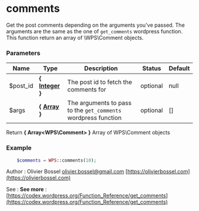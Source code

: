 # comments

Get the post comments depending on the arguments you've passed.
The arguments are the same as the one of `get_comments` wordpress function.
This function return an array of \WPS\Comment objects.



### Parameters
Name  |  Type  |  Description  |  Status  |  Default
------------  |  ------------  |  ------------  |  ------------  |  ------------
$post_id  |  **{ [Integer](http://php.net/manual/en/language.types.integer.php) }**  |  The post id to fetch the comments for  |  optional  |  null
$args  |  **{ [Array](http://php.net/manual/en/language.types.array.php) }**  |  The arguments to pass to the `get_comments` wordpress function  |  optional  |  []

Return **{ Array<WPS\Comment> }** Array of WPS\Comment objects

### Example
```php
	$comments = WPS::comments(10);
```
Author : Olivier Bossel [olivier.bossel@gmail.com](mailto:olivier.bossel@gmail.com) [https://olivierbossel.com](https://olivierbossel.com)

See : **See more** : [https://codex.wordpress.org/Function_Reference/get_comments](https://codex.wordpress.org/Function_Reference/get_comments)